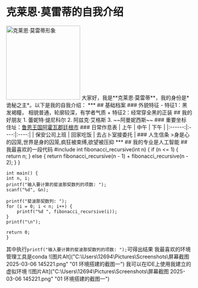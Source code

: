 # 克莱恩·莫雷蒂的自我介绍
<img src="http://img1.baidu.com/it/u=629540885,1670189011&fm=253&app=138&f=JPEG?w=800&h=1733" alt="克莱恩·莫雷蒂形象" width="200">
大家好，我是**克莱恩·莫雷蒂**，我的身份是*诡秘之主*。以下是我的自我介绍：
***
## 基础档案
### 外貌特征
- 特征1：黑发褐瞳， 相貌普通，轮廓较深，有学者气质
+ 特征2：经常穿全黑的正装
## 我的好朋友
1. 蕾妮特·缇尼科尔
2. 阿兹克·艾格斯
3. ~~阿曼妮西斯~~
### 重要坐标
住址：<a href=" https://baike.baidu.com/item/%E5%85%8B%E8%8E%B1%E6%81%A9%C2%B7%E8%8E%AB%E9%9B%B7%E8%92%82/23200273 ">鲁恩王国阿霍瓦郡廷根市</a>
### 日常作息表
|   上午   | 中午 | 下午 |
|:------:|:----:|:----:|
| 保安公司上班 | 回家吃饭 | 去占卜室接委托 |
### 人生信条
>身是心的囚笼,世界是身的囚笼,疯狂被束缚,欲望被压抑
***
## 我的专业是人工智能
## 我最喜欢的一段代码
    #include <stdio.h>
    int fibonacci_recursive(int n) {
    if (n <= 1) {
        return n;
    } else {
        return fibonacci_recursive(n - 1) + fibonacci_recursive(n - 2);
    }
    }

    int main() {
    int n, i;
    printf("输入要计算的斐波那契数列的项数: ");
    scanf("%d", &n);

    printf("斐波那契数列: ");
    for (i = 0; i < n; i++) {
        printf("%d ", fibonacci_recursive(i));
    }
    printf("\n");

    return 0;
    }
其中执行`printf("输入要计算的斐波那契数列的项数: ");`可得出结果
我最喜欢的环境管理工具是conda
![图片Alt]("C:\Users\12694\Pictures\Screenshots\屏幕截图 2025-03-06 145221.png" "01 环境搭建的截图一")
我可以在IDE上使用我建立的虚拟环境
![图片Alt]("C:\Users\12694\Pictures\Screenshots\屏幕截图 2025-03-06 145221.png" "01 环境搭建的截图一")